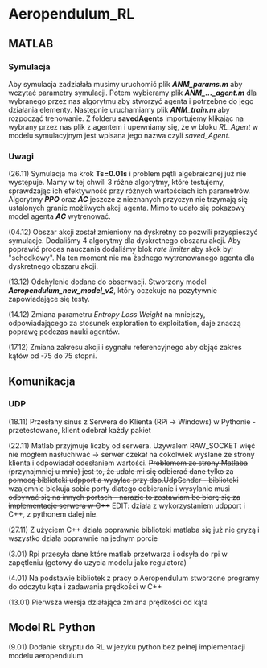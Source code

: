 # Aeropendulum_RL
## MATLAB

### Symulacja
Aby symulacja zadziałała musimy uruchomić plik ***ANM_params.m*** aby wczytać parametry symulacji. Potem wybieramy plik ***ANM_..._agent.m*** dla wybranego przez nas algorytmu aby stworzyć agenta i potrzebne do jego działania elementy. Następnie uruchamiamy plik ***ANM_train.m*** aby rozpocząć trenowanie. Z folderu **savedAgents** importujemy klikając na wybrany przez nas plik z agentem i upewniamy się, że w bloku *RL_Agent* w modelu symulacyjnym jest wpisana jego nazwa czyli *saved_Agent*.

### Uwagi
(26.11) Symulacja ma krok **Ts=0.01s** i problem pętli algebraicznej już nie występuje. Mamy w tej chwili 3 różne algorytmy, które testujemy, sprawdzając ich efektywność przy różnych wartościach ich parametrów. Algorytmy ***PPO*** oraz ***AC*** jeszcze z nieznanych przyczyn nie trzymają się ustalonych granic możliwych akcji agenta. Mimo to udało się pokazowy model agenta ***AC*** wytrenować.

(04.12) Obszar akcji został zmieniony na dyskretny co pozwili przyspieszyć symulacje. Dodaliśmy 4 algorytmy dla dyskretnego obszaru akcji. Aby poprawić proces nauczania dodaliśmy blok *rate limiter* aby skok był "schodkowy". Na ten moment nie ma żadnego wytrenowanego agenta dla dyskretnego obszaru akcji.

(13.12) Odchylenie dodane do obserwacji. Stworzony model ***Aeropendulum_new_model_v2***, który oczekuje na pozytywnie zapowiadające się testy.

(14.12) Zmiana parametru *Entropy Loss Weight* na mniejszy, odpowiadającego za stosunek exploration to exploitation, daje znaczą poprawę podczas nauki agentów.

(17.12) Zmiana zakresu akcji i sygnału referencyjnego aby objąć zakres kątów od -75 do 75 stopni.

## Komunikacja

### UDP 
(18.11) Przesłany sinus z Serwera do Klienta (RPi -> Windows) w Pythonie - przetestowane, klient odebrał każdy pakiet


(22.11) Matlab przyjmuje liczby od serwera. Uzywalem RAW_SOCKET więć nie mogłem nasłuchiwać -> serwer czekał na cokolwiek wyslane ze strony klienta i odpowiadał odesłaniem wartości. ~~Problemem ze strony Matlaba (przynajmniej u mnie) jest to, że udało mi się odbierać dane tylko za pomocą biblioteki udpport a wysylac przy dsp.UdpSender - biblioteki wzajemnie blokuja sobie porty dlatego odbieranie i wysylanie musi odbywać się na innych portach - narazie to zostawiam bo biorę się za implementacje serwera w C++~~ EDIT: działa z wykorzystaniem udpport i C++, z pythonem dalej nie.

(27.11) Z użyciem C++ działa poprawnie biblioteki matlaba się już nie gryzą i wszystko działa poprawnie na jednym porcie

(3.01) Rpi przesyła dane które matlab przetwarza i odsyła do rpi w zapętleniu (gotowy do uzycia modelu jako regulatora)

(4.01) Na podstawie bibliotek z pracy o Aeropendulum stworzone programy do odczytu kąta i zadawania prędkości w C++

(13.01) Pierwsza wersja działająca zmiana prędkości od kąta

## Model RL Python

(9.01) Dodanie skryptu do RL w jezyku python bez pelnej implementacji modelu aeropendulum

